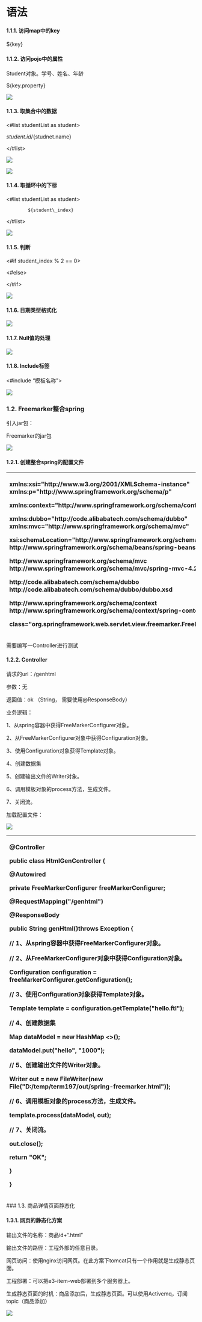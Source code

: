 # 语法

#### 1.1.1.                  访问map中的key

${key}

#### 1.1.2.                  访问pojo中的属性

Student对象。学号、姓名、年龄

${key.property}

![](../../../.gitbook/assets/image%20%28136%29.png)

#### 1.1.3.                  取集合中的数据

&lt;\#list studentList as student&gt;

${student.id}/${studnet.name}

&lt;/\#list&gt;

![](../../../.gitbook/assets/image%20%28207%29.png)

![](../../../.gitbook/assets/image%20%28210%29.png)

#### 1.1.4.                  取循环中的下标

&lt;\#list studentList as student&gt;

            ${student\_index}

&lt;/\#list&gt;

![](../../../.gitbook/assets/image%20%284%29.png)

#### 1.1.5.                  判断

&lt;\#if student\_index % 2 == 0&gt;

&lt;\#else&gt;

&lt;/\#if&gt;

![](../../../.gitbook/assets/image%20%28228%29.png)

#### 1.1.6.                  日期类型格式化

![](../../../.gitbook/assets/image%20%28260%29.png)

#### 1.1.7.                  Null值的处理

![](../../../.gitbook/assets/image%20%2881%29.png)

#### 1.1.8.                  Include标签

&lt;\#include “模板名称”&gt;

![](../../../.gitbook/assets/image%20%28250%29.png)

### 1.2. Freemarker整合spring

引入jar包：

Freemarker的jar包

![](../../../.gitbook/assets/image%20%2899%29.png)

#### 1.2.1.                  创建整合spring的配置文件

<table>
  <thead>
    <tr>
      <th style="text-align:left">
        <p>
          <?xml version="1.0" encoding="UTF-8" ?>
        </p>
        <p>
          <beans xmlns="http://www.springframework.org/schema/beans" </p>
            <p>xmlns:xsi="http://www.w3.org/2001/XMLSchema-instance" xmlns:p="http://www.springframework.org/schema/p"</p>
            <p>xmlns:context="http://www.springframework.org/schema/context"</p>
            <p>xmlns:dubbo="http://code.alibabatech.com/schema/dubbo" xmlns:mvc="http://www.springframework.org/schema/mvc"</p>
            <p>xsi:schemaLocation="http://www.springframework.org/schema/beans http://www.springframework.org/schema/beans/spring-beans.xsd</p>
            <p>http://www.springframework.org/schema/mvc http://www.springframework.org/schema/mvc/spring-mvc-4.2.xsd</p>
            <p>http://code.alibabatech.com/schema/dubbo http://code.alibabatech.com/schema/dubbo/dubbo.xsd</p>
            <p>http://www.springframework.org/schema/context http://www.springframework.org/schema/context/spring-context.xsd"></p>
            <p>
              <bean id="freemarkerConfig" </p>
                <p>class="org.springframework.web.servlet.view.freemarker.FreeMarkerConfigurer"></p>
                <p>
                  <property name="templateLoaderPath" value="/WEB-INF/ftl/" />
                </p>
                <p>
                  <property name="defaultEncoding" value="UTF-8" />
                </p>
                <p>
              </bean>
              </p>
              <p>
          </beans>
          </p>
      </th>
    </tr>
  </thead>
  <tbody></tbody>
</table>需要编写一Controller进行测试

#### 1.2.2.                  Controller

请求的url：/genhtml

参数：无

返回值：ok （String， 需要使用@ResponseBody）

业务逻辑：

1、从spring容器中获得FreeMarkerConfigurer对象。

2、从FreeMarkerConfigurer对象中获得Configuration对象。

3、使用Configuration对象获得Template对象。

4、创建数据集

5、创建输出文件的Writer对象。

6、调用模板对象的process方法，生成文件。

7、关闭流。

加载配置文件：

![](../../../.gitbook/assets/image%20%28219%29.png)

<table>
  <thead>
    <tr>
      <th style="text-align:left">
        <p>@Controller</p>
        <p><b>public</b>  <b>class</b> HtmlGenController {</p>
        <p>@Autowired</p>
        <p> <b>private</b> FreeMarkerConfigurer freeMarkerConfigurer;</p>
        <p>@RequestMapping("/genhtml")</p>
        <p>@ResponseBody</p>
        <p> <b>public</b> String genHtml()<b>throws</b> Exception {</p>
        <p>// 1、从spring容器中获得FreeMarkerConfigurer对象。</p>
        <p>// 2、从FreeMarkerConfigurer对象中获得Configuration对象。</p>
        <p>Configuration configuration = freeMarkerConfigurer.getConfiguration();</p>
        <p>// 3、使用Configuration对象获得Template对象。</p>
        <p>Template template = configuration.getTemplate("hello.ftl");</p>
        <p>// 4、创建数据集</p>
        <p>Map dataModel = <b>new</b> HashMap
          <>();</p>
        <p>dataModel.put("hello", "1000");</p>
        <p>// 5、创建输出文件的Writer对象。</p>
        <p>Writer out = <b>new</b> FileWriter(<b>new</b> File("D:/temp/term197/out/spring-freemarker.html"));</p>
        <p>// 6、调用模板对象的process方法，生成文件。</p>
        <p>template.process(dataModel, out);</p>
        <p>// 7、关闭流。</p>
        <p>out.close();</p>
        <p> <b>return</b> "OK";</p>
        <p>}</p>
        <p>}</p>
      </th>
    </tr>
  </thead>
  <tbody></tbody>
</table>### 1.3. 商品详情页面静态化

#### 1.3.1.                  网页的静态化方案

输出文件的名称：商品id+“.html”

输出文件的路径：工程外部的任意目录。

网页访问：使用nginx访问网页。在此方案下tomcat只有一个作用就是生成静态页面。

工程部署：可以把e3-item-web部署到多个服务器上。

生成静态页面的时机：商品添加后，生成静态页面。可以使用Activemq，订阅topic（商品添加）

![](../../../.gitbook/assets/image%20%2892%29.png)

